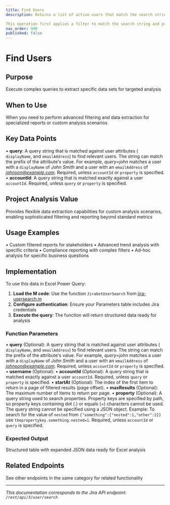 ```yaml
---
title: Find Users
description: Returns a list of active users that match the search string and property.

This operation first applies a filter to match the search string and proper...
nav_order: 999
published: false
---
```


# Find Users

## Purpose
Execute complex queries to extract specific data sets for targeted analysis

## When to Use
When you need to perform advanced filtering and data extraction for specialized reports or custom analysis scenarios

## Key Data Points
• **query**: A query string that is matched against user attributes ( `displayName`, and `emailAddress`) to find relevant users. The string can match the prefix of the attribute's value. For example, *query=john* matches a user with a `displayName` of *John Smith* and a user with an `emailAddress` of *johnson@example.com*. Required, unless `accountId` or `property` is specified.
• **accountId**: A query string that is matched exactly against a user `accountId`. Required, unless `query` or `property` is specified.

## Project Analysis Value
Provides flexible data extraction capabilities for custom analysis scenarios, enabling sophisticated filtering and reporting beyond standard metrics

## Usage Examples
• Custom filtered reports for stakeholders
• Advanced trend analysis with specific criteria
• Compliance reporting with complex filters
• Ad-hoc analysis for specific business questions

## Implementation
To use this data in Excel Power Query:

1. **Load the M code**: Use the function `JiraGetUserSearch` from [jira-usersearch.m](../assets/jira-usersearch.m)
2. **Configure authentication**: Ensure your Parameters table includes Jira credentials
3. **Execute the query**: The function will return structured data ready for analysis

### Function Parameters
• **query** (Optional): A query string that is matched against user attributes ( `displayName`, and `emailAddress`) to find relevant users. The string can match the prefix of the attribute's value. For example, *query=john* matches a user with a `displayName` of *John Smith* and a user with an `emailAddress` of *johnson@example.com*. Required, unless `accountId` or `property` is specified.
• **username** (Optional): 
• **accountId** (Optional): A query string that is matched exactly against a user `accountId`. Required, unless `query` or `property` is specified.
• **startAt** (Optional): The index of the first item to return in a page of filtered results (page offset).
• **maxResults** (Optional): The maximum number of items to return per page.
• **property** (Optional): A query string used to search properties. Property keys are specified by path, so property keys containing dot (.) or equals (=) characters cannot be used. The query string cannot be specified using a JSON object. Example: To search for the value of `nested` from `{"something":{"nested":1,"other":2}}` use `thepropertykey.something.nested=1`. Required, unless `accountId` or `query` is specified.

### Expected Output
Structured table with expanded JSON data ready for Excel analysis

## Related Endpoints
See other endpoints in the same category for related functionality

---
*This documentation corresponds to the Jira API endpoint: `/rest/api/3/user/search`*
